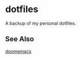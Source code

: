 # dotfiles
A backup of my personal dotfiles.

## See Also
[doomemacs]([https://github.com/bodil/ohai-emacs](https://github.com/doomemacs/doomemacs)https://github.com/doomemacs/doomemacs)
